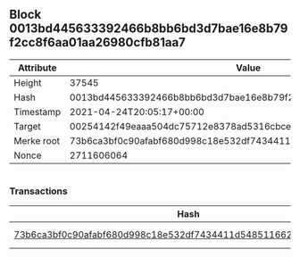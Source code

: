 ## Block 0013bd445633392466b8bb6bd3d7bae16e8b79f2cc8f6aa01aa26980cfb81aa7

Attribute | Value
--- | ---
Height | 37545
Hash | 0013bd445633392466b8bb6bd3d7bae16e8b79f2cc8f6aa01aa26980cfb81aa7
Timestamp | 2021-04-24T20:05:17+00:00
Target | 00254142f49eaaa504dc75712e8378ad5316cbcead634704b3734b6271167cc4
Merke root | 73b6ca3bf0c90afabf680d998c18e532df7434411d548511662fcc10418d6250
Nonce | 2711606064

```

```

### Transactions

Hash | Amount
--- | ---
[73b6ca3bf0c90afabf680d998c18e532df7434411d548511662fcc10418d6250](73b6ca3bf0c90afabf680d998c18e532df7434411d548511662fcc10418d6250.md) | 10.00000000 SKEPTI 

